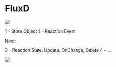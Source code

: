 # FluxD

<img src="https://pbs.twimg.com/media/CvRUVKKVUAAW-oi.png" >

1 - Store Object
2 - Reaction Event


Next: 

3 - Reaction State: Update, OnChange, Delete
4 - ...


<img src="https://pbs.twimg.com/media/CvQ1NGCUIAAVXBr.jpg">
